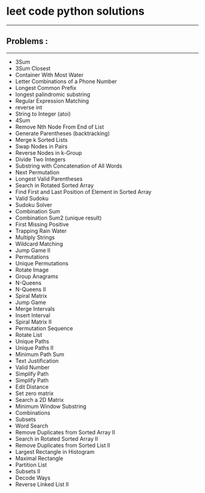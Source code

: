 # leet code python solutions 
__________________________________________
## Problems :
____________________________________________ 
  - 3Sum
  - 3Sum Closest
  - Container With Most Water
  - Letter Combinations of a Phone Number
  - Longest Common Prefix
  - longest palindromic substring
  - Regular Expression Matching
  - reverse int
  - String to Integer (atoi)
  - 4Sum
  - Remove Nth Node From End of List
  - Generate Parentheses (backtracking)
  - Merge k Sorted Lists
  - Swap Nodes in Pairs
  - Reverse Nodes in k-Group
  - Divide Two Integers
  - Substring with Concatenation of All Words 
  - Next Permutation
  - Longest Valid Parentheses
  - Search in Rotated Sorted Array
  - Find First and Last Position of Element in Sorted Array
  - Valid Sudoku
  - Sudoku Solver
  - Combination Sum
  - Combination Sum2 (unique result)
  - First Missing Positive
  - Trapping Rain Water
  - Multiply Strings
  - Wildcard Matching
  - Jump Game II
  - Permutations
  - Unique Permutations
  - Rotate Image
  - Group Anagrams
  - N-Queens
  - N-Queens II
  - Spiral Matrix 
  - Jump Game
  - Merge Intervals
  - Insert Interval
  - Spiral Matrix II
  - Permutation Sequence
  - Rotate List
  - Unique Paths
  - Unique Paths II
  - Minimum Path Sum
  - Text Justification
  - Valid Number
  - Simplify Path
  - Simplify Path
  - Edit Distance
  - Set zero matrix 
  - Search a 2D Matrix
  - Minimum Window Substring
  - Combinations
  - Subsets
  - Word Search
  - Remove Duplicates from Sorted Array II
  - Search in Rotated Sorted Array II
  - Remove Duplicates from Sorted List II
  - Largest Rectangle in Histogram
  - Maximal Rectangle
  - Partition List
  - Subsets II
  - Decode Ways
  - Reverse Linked List II

